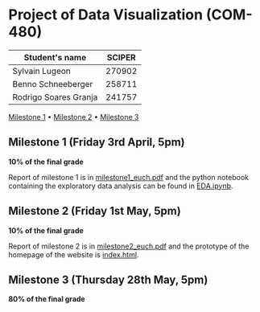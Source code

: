 # Project of Data Visualization (COM-480)

| Student's name | SCIPER |
| -------------- | ------ |
| Sylvain Lugeon |270902  |
| Benno Schneeberger | 258711 |
| Rodrigo Soares Granja | 241757 |

[Milestone 1](#milestone-1-friday-3rd-april-5pm) • [Milestone 2](#milestone-2-friday-1st-may-5pm) • [Milestone 3](#milestone-3-thursday-28th-may-5pm)

## Milestone 1 (Friday 3rd April, 5pm)

**10% of the final grade**

Report of milestone 1 is in [milestone1_euch.pdf](https://github.com/com-480-data-visualization/com-480-project-euch/blob/master/Milestones/milestone1_euch.pdf) and the python notebook containing the exploratory data analysis can be found in [EDA.ipynb](Exploratory_data_analysis/EDA.ipynb). 


## Milestone 2 (Friday 1st May, 5pm)

**10% of the final grade**

Report of milestone 2 is in [milestone2_euch.pdf](https://github.com/com-480-data-visualization/com-480-project-euch/blob/master/Milestones/milestone2_euch.pdf) and the prototype of the homepage of the website is [index.html](https://github.com/com-480-data-visualization/com-480-project-euch/blob/master/Code/Website/index.html).




## Milestone 3 (Thursday 28th May, 5pm)

**80% of the final grade**

